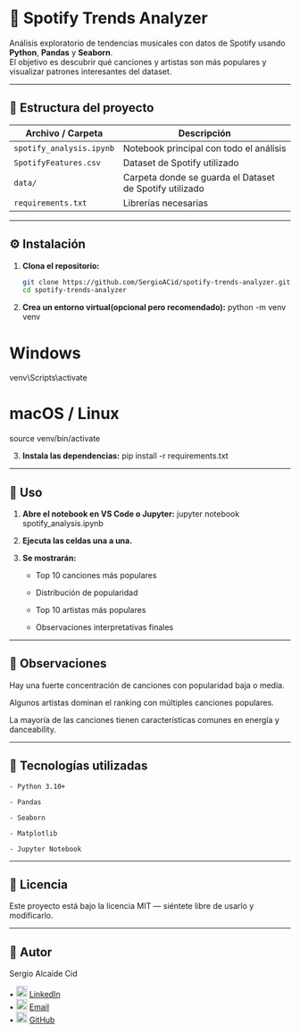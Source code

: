 # 🎵 Spotify Trends Analyzer
Análisis exploratorio de tendencias musicales con datos de Spotify usando **Python**, **Pandas** y **Seaborn**.  
El objetivo es descubrir qué canciones y artistas son más populares y visualizar patrones interesantes del dataset.

---

## 📁 Estructura del proyecto
| Archivo / Carpeta | Descripción |
|--------------------|-------------|
| `spotify_analysis.ipynb` | Notebook principal con todo el análisis |
| `SpotifyFeatures.csv` | Dataset de Spotify utilizado |
| `data/` | Carpeta donde se guarda el Dataset de Spotify utilizado |
| `requirements.txt` | Librerías necesarias |

---

## ⚙️ Instalación
1. **Clona el repositorio:**
   ```bash
   git clone https://github.com/SergioACid/spotify-trends-analyzer.git
   cd spotify-trends-analyzer

2. **Crea un entorno virtual(opcional pero recomendado):**
python -m venv venv
# Windows
venv\Scripts\activate
# macOS / Linux
source venv/bin/activate

3. **Instala las dependencias:**
pip install -r requirements.txt

---

## 🚀 Uso
1. **Abre el notebook en VS Code o Jupyter:**
jupyter notebook spotify_analysis.ipynb

2. **Ejecuta las celdas una a una.**

3. **Se mostrarán:**

    - Top 10 canciones más populares

    - Distribución de popularidad

    - Top 10 artistas más populares

    - Observaciones interpretativas finales

---

## 🧠 Observaciones

Hay una fuerte concentración de canciones con popularidad baja o media.

Algunos artistas dominan el ranking con múltiples canciones populares.

La mayoría de las canciones tienen características comunes en energía y danceability.

---

## 🧩 Tecnologías utilizadas

    - Python 3.10+

    - Pandas

    - Seaborn

    - Matplotlib

    - Jupyter Notebook

---

## 📜 Licencia

Este proyecto está bajo la licencia MIT — siéntete libre de usarlo y modificarlo.

---

## 💬 Autor

Sergio Alcaide Cid

• <img src="https://cdn.jsdelivr.net/npm/simple-icons@v9/icons/linkedin.svg" width="20"/> [LinkedIn](https://www.linkedin.com/in/sergio-alcaide-cid-9868131a4/)  
• <img src="https://cdn.jsdelivr.net/npm/simple-icons@v9/icons/gmail.svg" width="20"/> [Email](mailto:sergioalcaide03@gmail.com)  
• <img src="https://cdn.jsdelivr.net/npm/simple-icons@v9/icons/github.svg" width="20"/> [GitHub](https://github.com/SergioACid)  
